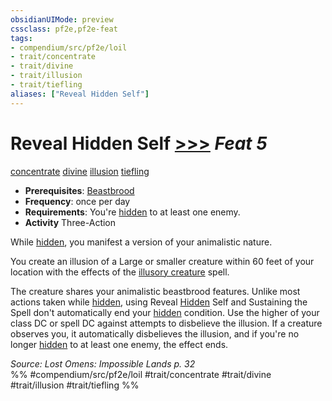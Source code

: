 ```yaml
---
obsidianUIMode: preview
cssclass: pf2e,pf2e-feat
tags:
- compendium/src/pf2e/loil
- trait/concentrate
- trait/divine
- trait/illusion
- trait/tiefling
aliases: ["Reveal Hidden Self"]
---
```

# Reveal Hidden Self  [>>>](/rules/core-rulebook/chapter-9-playing-the-game.md#Actions "Three-Action") *Feat 5*  
[concentrate](/rules/traits/concentrate.md)  [divine](/rules/traits/divine.md)  [illusion](/rules/traits/illusion.md)  [tiefling](/rules/traits/tiefling-b1.md)  

- **Prerequisites**: [Beastbrood](/compendium/feats/beastbrood-loag.md)
- **Frequency**: once per day
- **Requirements**: You're [hidden](/rules/conditions.md#Hidden) to at least one enemy.
- **Activity** Three-Action

While [hidden](/rules/conditions.md#Hidden), you manifest a version of your animalistic nature.

You create an illusion of a Large or smaller creature within 60 feet of your location with the effects of the [illusory creature](/compendium/spells/illusory-creature.md) spell.

The creature shares your animalistic beastbrood features. Unlike most actions taken while [hidden](/rules/conditions.md#Hidden), using Reveal [Hidden](/rules/conditions.md#Hidden) Self and Sustaining the Spell don't automatically end your [hidden](/rules/conditions.md#Hidden) condition. Use the higher of your class DC or spell DC against attempts to disbelieve the illusion. If a creature observes you, it automatically disbelieves the illusion, and if you're no longer [hidden](/rules/conditions.md#Hidden) to at least one enemy, the effect ends.

*Source: Lost Omens: Impossible Lands p. 32*  
%% #compendium/src/pf2e/loil #trait/concentrate #trait/divine #trait/illusion #trait/tiefling %%